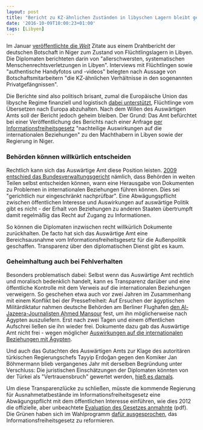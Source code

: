 ```yaml
---
layout: post
title: "Bericht zu KZ-ähnlichen Zuständen in libyschen Lagern bleibt geheim"
date: '2016-10-09T10:00:23+01:00'
tags: [Libyen]
---
```


Im Januar <a href="https://www.welt.de/politik/ausland/article161608446/Wir-sind-weniger-wert-als-Hunde.html">veröffentlichte die <em>Welt</em></a> Zitate aus einem Drahtbericht der deutschen Botschaft in Niger zum Zustand von Flüchtlingslagern in Libyen. Die Diplomaten berichteten darin von "allerschwersten, systematischen Menschenrechtsverletzungen in Libyen". Interviews mit Flüchtlingen sowie "authentische Handyfotos und -videos" belegten nach Aussage von Botschaftsmitarbeitern "die KZ-ähnlichen Verhältnisse in den sogenannten Privatgefängnissen".

Die Berichte sind also politisch brisant, zumal die Europäische Union das libysche Regime finanziell und logistisch <a href="https://netzpolitik.org/2017/libysches-militaer-soll-an-europaeische-ueberwachungssysteme-angeschlossen-werden/">dabei unterstützt</a>, Flüchtlinge vom Übersetzen nach Europa abzuhalten. Nach dem Willen des Auswärtigen Amts soll der Bericht jedoch geheim bleiben. Der Grund: Das Amt befürchtet bei einer Veröffentlichung des Berichts nach einer Anfrage <a href="https://fragdenstaat.de/anfrage/korrespondenz-zu-libyschen-lagern-zwischen-deutscher-botschaft-niger-und-ministerien/#anhang-30824">per Informationsfreiheitsgesetz</a> "nachteilige Auswirkungen auf die internationalen Beziehungen" zu den Machthabern in Libyen sowie der Regierung in Niger.

<h3>Behörden können willkürlich entscheiden</h3>

Rechtlich kann sich das Auswärtige Amt diese Position leisten. <a href="http://www.bverwg.de/entscheidungen/entscheidung.php?ent=291009U7C22.08.0">2009 entschied das Bundesverwaltungsgericht</a> nämlich, dass Behörden in weiten Teilen selbst entscheiden können, wann eine Herausgabe von Dokumenten zu Problemen in internationalen Beziehungen führen können. Dies sei "gerichtlich nur eingeschränkt nachprüfbar". Eine Abwägungspflicht zwischen öffentlichen Interesse und Auswirkungen auf auswärtige Politik gibt es nicht - der Erhalt von Beziehungen zu anderen Staaten übertrumpft damit regelmäßig das Recht auf Zugang zu Informationen.

So können die Diplomaten inzwischen recht willkürlich Dokumente zurückhalten. De facto hat sich das Auswärtige Amt eine Bereichsausnahme vom Informationsfreiheitsgesetz für die Außenpolitik geschaffen. Transparenz über den diplomatischen Dienst gibt es kaum.

<h3>Geheimhaltung auch bei Fehlverhalten</h3>

Besonders problematisch dabei: Selbst wenn das Auswärtige Amt rechtlich und moralisch bedenklich handelt, kann es Transparenz darüber und eine öffentliche Kontrolle mit dem Verweis auf die internationalen Beziehungen verweigern. So geschehen etwa auch vor zwei Jahren im Zusammenhang mit einem Konflikt bei der Pressefreiheit: Auf Ersuchen der ägyptischen Militärdiktatur nahmen deutsche Behörden am Berliner Flughafen <a href="https://netzpolitik.org/2015/nach-zwei-tagen-in-deutscher-haft-ahmed-mansour-wieder-frei/">den Al-Jazeera-Journalisten Ahmed Mansour</a> fest, um ihn möglicherweise nach Ägypten auszuliefern. Erst nach zwei Tagen und einem öffentlichen Aufschrei ließen sie ihn wieder frei. Dokumente dazu gab das Auswärtige Amt nicht frei - wegen möglicher <a href="https://fragdenstaat.de/anfrage/verbalnote-der-agyptischen-botschaft-zu-ahmed-mansour/">Auswirkungen auf die internationalen Beziehungen mit Ägypten</a>.

Und auch das Gutachten des Auswärtigen Amts zur Klage des autoritären türkischen Regierungschefs Tayyip Erdoğan gegen den Komiker Jan Böhmermann blieb vergangenes Jahr mit derselben Begründung unter Verschluss: Die juristischen Einschätzungen der Diplomaten könnten von der Türkei als "Vertrauensbruch" gewertet werden, <a href="https://netzpolitik.org/2016/ifg-ablehnung-des-tages-auswaertiges-amt-haelt-boehmermann-gutachten-unter-verschluss/">hieß es damals</a>.

Um diese Transparenzlücke zu schließen, müsste die kommende Regierung für Ausnahmetatbestände im Informationsfreiheitsgesetz eine Abwägungspflicht mit dem öffentlichen Interesse einführen, wie dies 2012 die offizielle, aber unbeachtete <a href="http://www.foev-speyer.de/files/de/fbpdf/_vti_cnf/InGFA/Abschlussberichte/AB_Informationsfreiheitsgesetz.pdf">Evaluation des Gesetzes anmahnte</a> (pdf). Die Grünen haben sich im Wahlprogramm <a href="http://blog.fragdenstaat.de/2017/wahlprogramme/">dafür ausgesprochen</a>, das Informationsfreiheitsgesetz zu reformieren.
